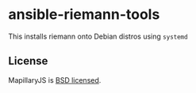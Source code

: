 # ansible-riemann-tools

This installs riemann onto Debian distros using `systemd`

## License

MapillaryJS is [BSD licensed](./LICENSE).
